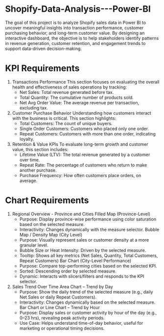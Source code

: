 # Shopify-Data-Analysis---Power-BI
The goal of this project is to analyze Shopify sales data in Power BI to uncover meaningful insights into transaction performance, customer purchasing behavior, and long-term customer value. By designing an interactive dashboard, the objective is to help stakeholders identify patterns in revenue generation, customer retention, and engagement trends to support data-driven decision-making.

# KPI Requirements
1. Transactions Performance
    This section focuses on evaluating the overall health and effectiveness of sales operations by tracking:
    - Net Sales: Total revenue generated before tax.
    - Total Quantity: The cumulative number of products sold.
    - Net Avg Order Value: The average revenue per transaction, excluding tax.
2. Customer Purchase Behavior
    Understanding how customers interact with the business is critical. This section highlights:
    - Total Customers: The count of unique buyers.
    - Single Order Customers: Customers who placed only one order.
    - Repeat Customers: Customers with more than one order, indicating loyalty.
3. Retention & Value KPIs
    To evaluate long-term growth and customer value, this section includes:
    - Lifetime Value (LTV): The total revenue generated by a customer over time.
    - Repeat Rate: The percentage of customers who return to make another purchase.
    - Purchase Frequency: How often customers place orders, on average.
      
# Chart Requirements
1. Regional Overview - Province and Cities
   Filled Map (Province-Level)
    - Purpose: Display province-wise performance using color saturation based on the selected measure.
    - Interactivity: Changes dynamically with the measure selector.
   Bubble Map / Density Map (City Level)
    - Purpose: Visually represent sales or customer density at a more granular level.
    - Bubble Size or Heat Intensity: Driven by the selected measure.
    - Tooltip: Shows all key metrics (Net Sales, Quantity, Total Customers, Repeat Customers)
   Bar Chart (City-Level Performance)
    - Purpose: Compare top-performing cities based on the selected KPI.
    - Sorted: Descending order by selected measure.
    - Dynamic: Interacts with slicers/filters and responds to the KPI selector.
2. Sales Trend Over Time
    Area Chart – Trend by Day
    - Purpose: Show the daily trend of the selected measure (e.g., daily Net Sales or daily Repeat Customers).
    - Interactivity: Changes dynamically based on the selected measure.
    Bar Chart or Line Chart – Trend by Hour
    - Purpose: Display sales or customer activity by hour of the day (e.g., 0–23 hrs), revealing peak activity periods.
    - Use Case: Helps understand time-of-day behavior, useful for marketing or operational timing decisions.







